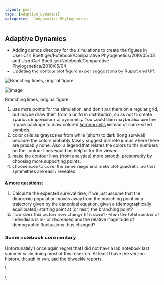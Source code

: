 ```yaml
---
layout: post
tags: [Adaptive_Dynamics]
categories:  Comparative_Phylogenetics
---
```






 





Adaptive Dynamics
-----------------

-   Adding demos directory for the simulations to create the figures in
    User:Carl Boettiger/Notebook/Comparative Phylogenetics/2010/05/03
    and User:Carl Boettiger/Notebook/Comparative
    Phylogenetics/2010/05/04
-   Updating the contour plot figure as per suggestions by Rupert and
    Ulf:

![Branching times, original
figure](http://openwetware.org/images/thumb/1/10/Butterfly.png/500px-Butterfly.png)

![image](/skins/common/images/magnify-clip.png)

Branching times, original figure

1.  use more points for the simulation, and don't put them on a regular
    grid, but maybe draw them from a uniform distribution, so as not to
    create spurious impressions of symmetry. You could then maybe also
    use the tripack package to draw colored [Voronoi
    cells](http://en.wikipedia.org/wiki/Voronoi_diagram "http://en.wikipedia.org/wiki/Voronoi_diagram")
    instead of same-sized symbols.
2.  color cells as grayscales from white (short) to dark (long survival)
    because the colors probably falsely suggest discrete jumps where
    there are probably none. Also, a legend that relates the colors to
    the numbers on the contour lines would be helpful for the viewer.
3.  make the contour lines (from analytics) more smooth, presumably by
    choosing more supporting points.
4.  choose axes to cover the same range and make plot quadratic, so that
    symmetries are easily revealed.

#### & more questions:

1.  Calculate the expected survival time, if we just assume that the
    dimorphic population moves away from the branching point on a
    trajectory given by the canonical equation, given a (demographically
    equilibrated) starting point at (or near) the branching point?
2.  How does this picture now change (if it does?) when the total number
    of individuals is in- or decreased and the relative magnitude of
    demographic fluctuations thus changed?

### Some notebook commentary

Unfortunately I once again regret that I did not have a lab notebook
last summer while doing most of this research. At least I have the
version history, though in svn, and the biweekly reports.

\

\

